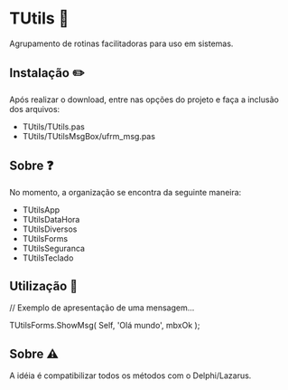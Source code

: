# TUtils 🔨
Agrupamento de rotinas facilitadoras para uso em sistemas.

## Instalação ✏️
Após realizar o download, entre nas opções do projeto e faça a inclusão dos arquivos:
- TUtils/TUtils.pas
- TUtils/TUtilsMsgBox/ufrm_msg.pas

## Sobre ❓
No momento, a organização se encontra da seguinte maneira:
- TUtilsApp
- TUtilsDataHora
- TUtilsDiversos
- TUtilsForms
- TUtilsSeguranca
- TUtilsTeclado

## Utilização 💬
// Exemplo de apresentação de uma mensagem...

TUtilsForms.ShowMsg( Self, 'Olá mundo', mbxOk );

## Sobre ⚠️
A idéia é compatibilizar todos os métodos com o Delphi/Lazarus.
